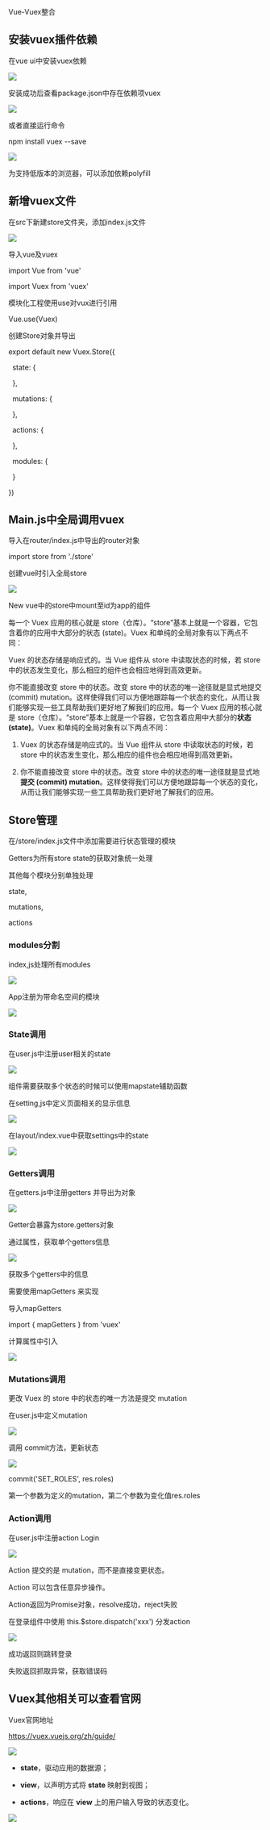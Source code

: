 Vue-Vuex整合

安装vuex插件依赖
----------------

在vue ui中安装vuex依赖

![](media/5eb681a52839e23a362aee9eeb1aa5f7.png)

安装成功后查看package.json中存在依赖项vuex

![](media/76b49d91d3b9aeeb066e34c15f61b7a7.png)

或者直接运行命令

npm install vuex --save

![](media/fb40a2bafcf1628d8e822fb19d405ea2.png)

为支持低版本的浏览器，可以添加依赖polyfill

新增vuex文件
------------

在src下新建store文件夹，添加index.js文件

![](media/1fbddd9f5da8afc2631d56f42d1b04a9.png)

导入vue及vuex

import Vue from 'vue'

import Vuex from 'vuex'

模块化工程使用use对vux进行引用

Vue.use(Vuex)

创建Store对象并导出

export default new Vuex.Store({

  state: {

  },

  mutations: {

  },

  actions: {

  },

  modules: {

  }

})

Main.js中全局调用vuex
---------------------

导入在router/index.js中导出的router对象

import store from './store'

创建vue时引入全局store

![](media/10dd69303298fae04ec3a52b0aaf5f21.png)

New vue中的store中mount至id为app的组件

每一个 Vuex 应用的核心就是
store（仓库）。“store”基本上就是一个容器，它包含着你的应用中大部分的状态
(state)。Vuex 和单纯的全局对象有以下两点不同：

Vuex 的状态存储是响应式的。当 Vue 组件从 store 中读取状态的时候，若 store
中的状态发生变化，那么相应的组件也会相应地得到高效更新。

你不能直接改变 store 中的状态。改变 store 中的状态的唯一途径就是显式地提交
(commit)
mutation。这样使得我们可以方便地跟踪每一个状态的变化，从而让我们能够实现一些工具帮助我们更好地了解我们的应用。每一个
Vuex 应用的核心就是
store（仓库）。“store”基本上就是一个容器，它包含着应用中大部分的**状态
(state)**。Vuex 和单纯的全局对象有以下两点不同：

1.  Vuex 的状态存储是响应式的。当 Vue 组件从 store 中读取状态的时候，若 store
    中的状态发生变化，那么相应的组件也会相应地得到高效更新。

2.  你不能直接改变 store 中的状态。改变 store 中的状态的唯一途径就是显式地**提交
    (commit)
    mutation**。这样使得我们可以方便地跟踪每一个状态的变化，从而让我们能够实现一些工具帮助我们更好地了解我们的应用。

Store管理
---------

在/store/index.js文件中添加需要进行状态管理的模块

Getters为所有store state的获取对象统一处理

其他每个模块分别单独处理

state,

mutations,

actions

### modules分割

index,js处理所有modules

![](media/fa52560f523ac41ec793c5d3e408ee3c.png)

App注册为带命名空间的模块

![](media/588686dae5b4280c566321199dea1a21.png)

### State调用

在user.js中注册user相关的state

![](media/bc7d12c51bd456a0e550fbed92188bed.png)

组件需要获取多个状态的时候可以使用mapstate辅助函数

在setting,js中定义页面相关的显示信息

![](media/8d61c95cb33b30c2a5664222b8dd38f0.png)

在layout/index.vue中获取settings中的state

![](media/0bf30b2f6374d3bcabe7671f2afb17c8.png)

### Getters调用

在getters.js中注册getters 并导出为对象

![](media/bfb41bca4a7c68fb882e3ad15a0d9ea3.png)

Getter会暴露为store.getters对象

通过属性，获取单个getters信息

![](media/5817d49567e87ec6c2b353ac6759e1bd.png)

获取多个getters中的信息

需要使用mapGetters 来实现

导入mapGetters 

import { mapGetters } from 'vuex'

计算属性中引入

![](media/f4c8b0d7e96d8c690b046a379f5d95e6.png)

### Mutations调用

更改 Vuex 的 store 中的状态的唯一方法是提交 mutation

在user.js中定义mutation

![](media/69d74afd222369e2cd1220498d413dac.png)

调用 commit方法，更新状态

![](media/bbd3a56d8922edfdfa7c524f3c462673.png)

commit('SET_ROLES', res.roles)

第一个参数为定义的mutation，第二个参数为变化值res.roles

### Action调用

在user.js中注册action Login

![](media/b88fc4a1a2e1ebb60ef370856a3b7e99.png)

Action 提交的是 mutation，而不是直接变更状态。

Action 可以包含任意异步操作。

Action返回为Promise对象，resolve成功，reject失败

在登录组件中使用 this.\$store.dispatch('xxx') 分发action

![](media/0c618c21f35235ab0acd1d8e7149d9ad.png)

成功返回则跳转登录

失败返回抓取异常，获取错误码

Vuex其他相关可以查看官网
------------------------

Vuex官网地址

<https://vuex.vuejs.org/zh/guide/>

![](media/1dbd45ae072bb8b0f86a3c2d3cc92d6e.png)

-   **state**，驱动应用的数据源；

-   **view**，以声明方式将 **state** 映射到视图；

-   **actions**，响应在 **view** 上的用户输入导致的状态变化。

![](media/898082fc9165313df851001beeda6156.png)
